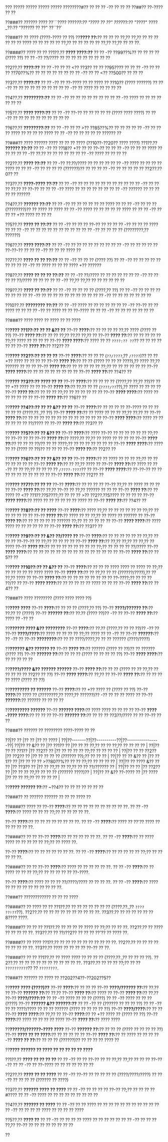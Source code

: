 ??? ????? ????? ????? ????? ????????#?? ?? ?? ?? -?? ?? ?? ??
??##?? ??-???? ?? ??

??###?? ?????? ????
??```????
????_??:?? "???? ?? ??"
????_??:?? "????"
????_??:?? "?????? ?? ??"
??``??`

??###?? ?? ???? (????-???? ?? ??)
??**???? ??:**?? ?? ?? ?? ??,?? ??,?? ?? ?? ?? ?? ?? ?? ???? ?? ?? ?? ?? ?? ??,?? ?? ?? ?? ?? ?? ??,?? ??,?? ?? ?? ??.

??####?? ???? ?? ??
??1??.?? **???? ????:??**
??  ?? -?? ??99??%?? ?? ?? ?? ?? (???? ??)
??  ?? -?? ??/???? ?? ?? ?? ?? ?? ?? ?? ?? ??

??2??.?? **????:??**
??  ?? -?? ?? ?? <?? ??3?? ?? ?? ??95???? ??
??  ?? -?? ?? ?? ?? ??70??%?? ?? ?? ?? ?? ?? ??
??  ?? -?? ?? ?? <?? ??500?? ?? ?? ??

??3??.?? **????:??**
??  ?? -?? ?? ??-???? ?? ?? ???? ?? ??10?? (???? ??????)
??  ?? -?? ?? ?? ?? ?? ?? ?? ?? ??
??  ?? -?? ?? ???? ?? ?? ?? ?? ??

??4??.?? **????????:??**
??  ?? -?? ?? ?? ?? ?? ?? ?? ??
??  ?? -?? ???? ?? ?? ?? ?? ?? ?? ??

??5??.?? **???? ????:??**
??  ?? -?? ??-?? ?? ?? ?? ?? ?? (???? ???? ????)
??  ?? -?? ?? ?? ?? ?? ?? ?? ?? ?? ?? ??

??6??.?? **????????:??**
??  ?? -?? ?? ?? >?? ??85??%?? ?? ?? ??
??  ?? -?? ?? ?? ?? ???? ?? ?? ?? ?? ????
??  ?? -?? ?? ?? ?? ?? ?? ?????? ??

??###?? ???? ?????? ???? ?? ?? ?? ???? (??10??-??20?? ???? ????)
??1??.?? **?????? ??:??**
??  ?? -?? ?? ??18?? +?? ?? ?? ??-?? ??
??  ?? -?? ?? ?? ?? ???? ?? ?? ??
??  ?? -?? ??.?? ?? ?? ?? ?? ??
??  ?? -?? ???? ?? ?? ?? ??

??2??.?? **???? ??:??**
??  ?? -?? ??.??/???? ?? ?? ?? ??
??  ?? -?? ???? ?? ?? ?? ?? ???? ??
??  ?? -?? ?? ?? ?? ?? (??????)?? ?? ??
??  ?? -?? ?? ?? ?? ?? ?? ??2??.??0?? ??

??3??.?? **????-???? ??:??**
??  ?? -?? ?? ?? ?? ?? ?? ?? ?? ?? ??
??  ?? -?? ?? ?? ?? ??.?? ?? ??-?? ??
??  ?? -?? ???? ?? ?? ?? ?? ?? ??
??  ?? -?? ?????? ?? ?? ?? ?? ?? ??????

??4??.?? **?????? ??:??**
??  ?? -?? ?? ?? ?? ?? ?? ?? ???? ??
??  ?? -?? ?? ?? ?? (????????)?? ?? ???? ?? ????
??  ?? -?? ???? ?? ?? ?? ?? ?? ???? ??
??  ?? -?? ?? ?? ?? +?? ???? ?? ?? ??

??5??.?? **???? ?? ??:??**
??  ?? -?? ?? ?? ?? ??-?? ?? ??
??  ?? -?? ?? ?? ?? ???? ??
??  ?? -?? ?? ?? ?? ?? ?? ?? ?? ?? ??
??  ?? -?? ?? ?? ?? ?? (????????,?? ??????)

??6??.?? **???? ????:??**
??  ?? -?? ?? ?? ?? ?? ?? ?? ??
??  ?? -?? ?? ?? ?? ?? ?? ??-??-?? ??
??  ?? -?? ?? ?? ?? ???? ??

??7??.?? **???? ?? ?? ??:??**
??  ?? -?? ?? ?? ?? (???? ??)
??  ?? -?? ?? ?? ?? ?? ?? ?? ??
??  ?? -?? ?? ???? ?? ?? ?? ???? +?? ??????

??8??.?? **???? ?? ?? ?? ??:??**
??  ?? -?? ??/???? ?? ?? ?? ?? ??
??  ?? -?? ?? ?? ?? ?? ??/???? ?? ?? ??
??  ?? -?? ??,?? ??,?? ?? ?? ?? ?? ?? ??

??9??.?? **???? ?? ??:??**
??  ?? -?? ?? ?? ?? ?? (????,?? ??)
??  ?? -?? ?? ?? ?? ?? ?? ?? ??
??  ?? -?? ?? ?? ?? ?? ?? ?? ?? ?? ??
??  ?? -?? ?? ?? ?? ?? ?? ?? ??

??10??.?? **???????? ??:??**
??   ?? -?? ???? ?? ?? ?? ?? ??
??   ?? -?? ??-?? ?? ?? ???? ?? ??
??   ?? -?? ?? ???? ?? ?? ??-???? ??
??   ?? -?? ?? ?? ?? ?? ?? ?? ??

??###?? ???? ???? ?? ???? ?? ?? ????

??**???? ??1??:?? ?? ?? &?? ??**
??-?? **????:**?? ?? ?? ?? ?? ??.?? ???? (???? ?? ??)
??-?? **???? ??:**?? ?? ?? ??,?? ??.?? ??,?? ??
??-?? **???? ??:**?? ?? ?? ?? ?? ?? ??;?? ???? ?? ?? ?? ??
??-?? **???? ????:**?? ???? ?? ?? `????:?? ??`?? ?? ?? ?? ?? ?? ??
??-?? **???? ??:**?? ??2?? ??

??**???? ??2??:?? ?? ?? ??**
??-?? **????:**?? ?? ?? ?? (`??/????`,?? `/????`)?? ?? ?? +?? ???? ?? ?? ?? ??
??-?? **???? ??:**?? ?? ?? (???? ?? ?? ?? ????),?? ???? ??,?? ?????? ?? ?? ??
??-?? **???? ??:**?? ?? ?? ?? ?? ?? ??;?? ?? ?? ?? ?? ?? ??
??-?? **???? ????:**?? ?? ?? ?? ?? ?? ?? ?? ??
??-?? **???? ??:**?? ??4?? ??

??**???? ??3??:?? ???? ?? ??**
??-?? **????:**?? ?? ?? ?? ?? (????,?? ??,?? ??)?? ?? ?? +?? ???? ?? ??
??-?? **???? ??:**?? ??.?? ?? ?? (`????/??`??),?? ???? ?? ?? ?? ??
??-?? **???? ??:**?? ?? ?? ?? ??;?? ?? ?? ?? ?? ?? ??
??-?? **???? ????:**?? ???? ?? ?? ?? ?? ?? ??
??-?? **???? ??:**?? ??6?? ??

??**???? ??4??:?? ?? ?? &?? ?? ??**
??-?? **????:**?? ?? ?? ?? ?? ??-???? ?? ?? ?? ?? ?? ?? (????.??.,?? ??)
??-?? **???? ??:**?? ?? ???? ?? ?? ?? ??,?? ??.?? ??
??-?? **???? ??:**?? ?? ?? ?? ?? ?? ?? ?? ?? ?? ?? ?? ?? ??
??-?? **???? ????:**?? ???? ?? ?? ?? ?? ?? ?? ??/???? ??
??-?? **???? ??:**?? ??3?? ??

??**???? ??5??:?? ?? &?? ??**
??-?? **????:**?? ???? ??-?? ?? ?? ?? ?? ?? ?? ??;?? ?? ??-?? ?? ??
??-?? **???? ??:**?? ????.?? ??,?? ?? ???? ?? ?? ?? ??
??-?? **???? ??:**?? ?? ?? ?? ??/?? ?? ?? ????;?? ?? ?? ?? ?? ?? ?? ??
??-?? **???? ????:**?? ???? ?? ?? (???? ?? ??)?? ?? ?? ??
??-?? **???? ??:**?? ??2?? ??

??**???? ??6??:?? ?? ?? &?? ?? ??**
??-?? **????:**?? ?? ???? ?? ?? ?? ??;?? ?? ?? ?? ?? ?? ?? ??
??-?? **???? ??:**?? ?? ??,?? ???? ??
??-?? **???? ??:**?? ???? ?? ??-?? ?? ?? ??;?? ?? ?? ?? ?? `/????-????`?? ??
??-?? **???? ????:**?? ??-??-?? ?? ?? ?? ?? ?? ?? ?? ?? ?? ??
??-?? **???? ??:**?? ??2?? ??

??**???? ??7??:?? ?? ??**
??-?? **????:**?? ?? ?? ?? ?? ??-?? ??,?? ?? ???? ?? ?? ?? ??
??-?? **???? ??:**?? ??.?? ??-?? ?? ??,?? ?????? ?? ?? ??
??-?? **???? ??:**?? ?? ???? ?? <?? ??1??.??5????;?? ?? ?? ?? >?? ??2??.??5???? ?? ?? ?? ??
??-?? **???? ????:**?? ???? ?? ?? ?? ?? ?? ?? ???? ??
??-?? **???? ??:**?? ??4?? ??

??**???? ??8??:?? ?? ????**
??-?? **????:**?? ???? ??,?? ?? ?? ?? ?? ?? ?? ??;?? ?? ?? ?? ?? ?? ??
??-?? **???? ??:**?? ???? ?? ?? ??,?? ?? ???? ?? ?????? ??
??-?? **???? ??:**?? ?? ?? ?? ?? ?? ?????? ??;?? ?? ?? ?? ?? ??
??-?? **???? ????:**?? ???? ???? ?? ?? ?? ?? ?? ??
??-?? **???? ??:**?? ??3?? ??

??**???? ??9??:?? ?? &?? ??/???? ??**
??-?? **????:**?? ?? ?? ?? ?? ?? ?? ??,?? ?? ?? ?? ??-??-?? ?? ??;?? ?? ?? ?? ??
??-?? **???? ??:**?? ??,?? ??,?? ?? ??,?? ?? ????
??-?? **???? ??:**?? ?? ?? ?? ?? ?? ?? ?? ?? ??;?? ?? ?? ?? ?? ??/????
??-?? **???? ????:**?? ?? ?? ?? ?? ?? ?? ?? ?? ?? ?? ?? ?? ?? ?? ??
??-?? **???? ??:**?? ??5?? ??

??**???? ??10??:?? ?? &?? ??**
??-?? **????:**?? ?? ?? ?? ???? ???? ?? ???? ?? ??;?? ?? ?? ?? ?? ?? ???? ????
??-?? **???? ??:**?? ?? ??,?? ?? ?? (??????/????),?? ?? ??,?? ???? ??
??-?? **???? ??:**?? ?? ?? ?? ?? ?? ?? ?? ?? ??-????;?? ?? ?? ?? ??/?? ??
??-?? **???? ????:**?? ?? ?? ?? ?? ?? ???? ?? ?? ??
??-?? **???? ??:**?? ??4?? ??

??###?? ???? ???????? (???? ???? ???? ??)

??**???? ????**
??-?? **????:**?? ?? ?? ?? (????,?? ??)
??-?? **????/?????? ??:**?? ??.?? ?? (????)
??-?? **?????? ??:**?? ??.?? (???? ??)?? -?? ??
??-?? **???? ??:**?? ???? ?? -?? ??

??**?????? ???? &?? ????????**
??-?? **????:**?? ??.?? (????.?? ?? ?? ??)?? -?? ??
??-?? **????/????:**?? ???? ?? ?? ?? ?? ??;?? ???? ?? ?? -?? ??
??-?? **??????:**?? ?? -?? ??
??-?? **????????:**?? ?? ?? ????/????,?? ?? ?? ?????? (????/????)

??**?????? &?? ?????? ??**
??-?? **???? ??:**?? ?????? (???? ?? ??)?? ?? ?????? (???? ??)
??-?? **?????? ??:**?? ?? ?? ?? (???? ?? ?? ?? ?? ??)
??-?? **???? ????:**?? ?? ?? ?? ?? ??

??**????/???? &?? ?????? ??????**
??-?? **???? ??:**?? ?? ?? (???? ?? ?? ??,?? ?? ?? ?? ?? ?? ??2?? ?? ??)
??-?? **???? ????:**?? ??,?? ??
??-?? **???? ??:**?? ?? ?? ?? ?? ???? (???? ?? ??)

??**???????? ?? ??????**
??-?? **????:**?? ?? +?? ???? ?? (???? ?? ??)
??-?? **????:**?? ???? ?? (????????,?? ????,?? ??????)?? -?? ?? ?? ?? ???? ??
??-?? **??????:**?? ?????? ?? ?? ?? ??

??**???????? ??????**
??-?? **?????? ????:**?? ???? ???? ?? ?? ?? ??
??-?? **????-???? ????:**?? ?? ?? ??
??-?? **?????? ??:**?? ?? ?? ?? ??3??/???? ?? ?? ??-?? ?? ??

??###?? ?????? ?? ???????? ????-???? ?? ??

??|?? ?? |?? ?? |?? ?? ???? |
??|??-------??|??----------??|??----------------??|
??|?? ?? &?? ?? |?? ??1?? ?? |?? ?? ?? ??,?? ?? ?? ??,?? ?? ?? ?? ?? |
??|?? ?? ?? ??1?? |?? ??2?? ?? |?? ?? ?? ?? ?? ??;?? ?? ?? ?? ?? |
??|?? ?? ?? ??2?? |?? ??2?? ?? |?? ?? ?? ?? ?? (?????? ??);?? ?? ?? ?? |
??|?? ?? ?? &?? ?? |?? ??1?? ?? |?? ?? ?? ?? >??80??%?? ?? ?? ??;?? ?? ?? ?? ?? |
??|?? ?? ???? &?? ?? ?? |?? ??3?? ?? |?? ?? ??,?? ?? ??,?? ?? ?? ??/?????? ?? |
??|?? ?? ?? |?? ??2?? ?? |?? ?? ?? ??,?? ?? ?? ?? (?????? ????)?? |
??|?? ?? &?? ??-???? ?? |?? ???? |?? ?? ?? ??;?? ?? ?? ?? ?? |

??**???? ?????? ??:**?? ~??4?? ?? ?? ?? ?? ?? ?? ??

??###?? ?? ?????? ?????? ?? ?? ?? ???? ??

??####?? ???? ??
??-?? **????:**?? ?? ?? ?? ?? ?? ?? ?? ?? ?? ??.
?? ?? -?? **????:**?? ???? ?? ?? ?? ??;?? ?? ?? ?? ?? ??.

??-?? **????:**?? ?? ?? ?? ?? ?? ?? ?? ??.
?? ?? -?? **????:**?? ???? ?? ??'?? ???? ?? ?? ?? ?? ?? ??.

??####?? ?? ??
??-?? **????:**?? ?? ?? ?? ?? ?? ??.
?? ?? -?? **????:**?? ?? ???? ???? ?? ?? ?? ?? ?? ??;?? ?? ???? ??.

??-?? **????:**?? ?? ?? ?? ?? ?? ?? ??.
?? ?? -?? **????:**?? ?? ?? ?? ?? ?? ??;?? ?? ?? ?? ?? ??.

??####?? ?? ??
??-?? **????:**?? ???? ?? ?? ?? ?? ?? ??.
?? ?? -?? **????:**?? ?? ???? ?? ?? ?? ??;?? ?? ?? ?? ?? ?? ??-????.

??-?? **????:**?? ???? ?? ?? ?? ??/????/???? ?? ?? ?? ??.
?? ?? -?? **????:**?? ???? ?? ?? ?? ?? ?? ?? ?? ?? ?? ??.

??###?? ???????????? ?? ?? ?? ????

??####?? ?? ???? ?? ??
??1??.?? ?? ?? ?? ?? ?? ?? ?? (????.??.,?? `???? ??!??`??).
??2??.?? ?? ?? ?? ?? ?? ?? ?? ?? ?? ??.
??3??.?? ?? ?? ?? ?? ?? ??8???? ????.

??####?? ?? ?? ??
??1??.?? ?? ?? ?? ?? ???? ?? ??;?? ?? ?? ??.
??2??.?? ?? ???? ?? ?? ?? ?? ??.
??3??.?? ?? ??/??2?? ?? ?? ?? ??'?? ?? ???? ??.

??####?? ?? ????
??1??.?? ?? ?? ?? ?? ?? ?? ?? ?? ?? ??.
??2??.?? ?? ?? ?? ?? ?? ?? ?? ?? ??.
??3??.?? ???? ?? ?? ?? ?? ??-?? ?? ??.

??####?? ?? ??
??1??.?? ?? ???? ???? ?? ?? ?? ?? (????.??.,?? ?? ?? ?? ??).
??2??.?? ?? ?? ?? ?? ?? ?? ?? ?? ?? ?? ??.
??3??.?? ?? ?? ?? ??;?? ?? ?? `??????????`?? ?? `????????`.

??###?? ?????? ?? ???? ?? ??202??4??-??202??5??

??**???? ???? (????)??**
??-?? **????:**?? ?? ?? ??
??-?? **????/?????? ??:**?? ??.?? ??
??-?? **?????? ??:**?? ??.??
??-?? **???? ??:**?? ???? ??
??-?? **???? ??:**?? ??.??
??-?? **????/????:??**
?? ?? -?? ???? ?? ?? ?? (????)
?? ?? -?? ???? ?? ?? ?? (????)
??-?? **?????? &?? ??????:??**
?? ?? -?? ?? (?????? ?? ?? ?? ??)
?? ?? -?? ?? ?? ????/???? ?? ?? ?? ?????? (???? ?? ?? ?? ?? ??)
??-?? **????/????:**?? ?? ??
??-?? **???? ????:**?? ??,?? ??
??-?? **????:**?? ?? +?? ???? ?? (???? ?? ??)
??-?? **????:**?? ???? ?? ?? ?? ?? ????
??-?? **???? ??:**?? ???? ????

??**??????/??????-???? ????**
??-?? **?????? ??:**?? ?? ?? ?? (???? ?? ?? ?? ?? ??)
??-?? **???? ?? ?? ????:**?? ?? ?? ?? ?? ??
??-?? **???? ??:**?? ?? ???? ?? ?? ??
??-?? **???? ?? ??:**?? ?? ?? ?? (??????)?? ?? ?? ?? ?? ???? ??

??**???? ?????? ?? ???? ?? ?? ?? ?? ?? ????**

??1??.?? **???? ?? ?? ?? ??**
??  ?? -?? ?? ?? ??-?? ?? ?? ??,?? ??,?? ?? ?? ?? ??-??-??
??  ?? -?? ?? ??-???? ?? ?? ?? ?? ?? ?? ??

??2??.?? **???? ?? ?? ????**
??  ?? -?? ??-?? ?? ?? ?? ?? ?? (????/????/????)
??  ?? -?? ?? ?? ?? ?? (?????? ?? ????)

??3??.?? **?????? ???? ?? ????**
??  ?? -?? ?? ?? ?? ?? ??-?? ??;?? ?? ?? ?? ?? #????
??  ?? -?? ???? ?? ?? ?? ?? ?? ?? ?? ?? ??

??4??.?? **?????? ?? ????**
??  ?? -?? ?? ?? ???? ?? ?? ?? ?? ?? ?? ?? ?? ?? ??
??  ?? -?? ?? ?? ?? ?? ???? ?? ?? ?? ?? ????

??5??.?? **???? ??**
??  ?? -?? ?? ?? ?? ?? ???? ?? ?? ?? ?? ??
??  ?? -?? ?? ?? ?? ??,?? ??-?? ?? ?? ?? ?? ?? ?? ?? ??

??